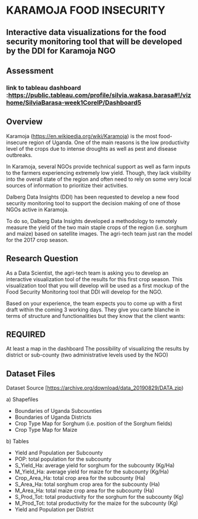 # KARAMOJA FOOD INSECURITY
## Interactive data visualizations for the food security monitoring tool that will be developed by the DDI for Karamoja NGO
## Assessment
### link to tableau dashboard :https://public.tableau.com/profile/silvia.wakasa.barasa#!/vizhome/SilviaBarasa-week1CoreIP/Dashboard5
## Overview 

Karamoja (https://en.wikipedia.org/wiki/Karamoja) is the most food-insecure region of Uganda. One of the main reasons is the low productivity level of the crops due to intense droughts as well as pest and disease outbreaks.

In Karamoja, several NGOs provide technical support as well as farm inputs to the farmers experiencing extremely low yield. Though, they lack visibility into the overall state of the region and often need to rely on some very local sources of information to prioritize their activities.

Dalberg Data Insights (DDI) has been requested to develop a new food security monitoring tool to support the decision making of one of those NGOs active in Karamoja.

To do so, Dalberg Data Insights developed a methodology to remotely measure the yield of the two main staple crops of the region (i.e. sorghum and maize) based on satellite images. The agri-tech team just ran the model for the 2017 crop season.

## Research Question

As a Data Scientist, the agri-tech team is asking you to develop an interactive visualization tool of the results for this first crop season. This visualization tool that you will develop will be used as a first mockup of the Food Security Monitoring tool that DDI will develop for the NGO.

Based on your experience, the team expects you to come up with a first draft within the coming 3 working days. They give you carte blanche in terms of structure and functionalities but they know that the client wants:

## REQUIRED
At least a map in the dashboard
The possibility of visualizing the results by district or sub-county (two administrative levels used by the NGO)

## Dataset Files 

Dataset Source [https://archive.org/download/data_20190829/DATA.zip)

a) Shapefiles 
 - Boundaries of Uganda Subcounties 
 - Boundaries of Uganda Districts 
 - Crop Type Map for Sorghum (i.e. position of the Sorghum fields)
 - Crop Type Map for Maize
 
b) Tables
 - Yield and Population per Subcounty
 - POP: total population for the subcounty 
 - S_Yield_Ha: average yield for sorghum for the subcounty (Kg/Ha)
 - M_Yield_Ha: average yield for maize for the subcounty (Kg/Ha)
 - Crop_Area_Ha: total crop area for the subcounty (Ha)
 - S_Area_Ha: total sorghum crop area for the subcounty (Ha)
 - M_Area_Ha: total maize crop area for the subcounty (Ha)
 - S_Prod_Tot: total productivity for the sorghum for the subcounty (Kg)
 - M_Prod_Tot: total productivity for the maize for the subcounty (Kg)
 - Yield and Population per District 
